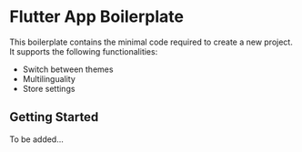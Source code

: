 # Flutter App Boilerplate

This boilerplate contains the minimal code required to create a new project. It supports the following functionalities:
- Switch between themes
- Multilinguality
- Store settings

## Getting Started

To be added...
